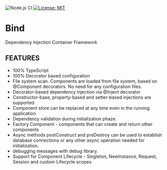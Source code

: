 ![Node.js CI](https://github.com/snytkine/bind/workflows/Node.js%20CI/badge.svg)
[![License: MIT](https://img.shields.io/badge/License-MIT-yellow.svg)](https://opensource.org/licenses/MIT)
# Bind
Dependency Injection Container Framework

## FEATURES
- 100% TypeScript
- 100% Decorator based configuration
- File system scan. Components are loaded from file system, based on @Component decorators.
No need for any configuration files.
- Decorator-based dependency injection via @Inject decorator
- Constructor-base, property-based and setter-based injections are supported
- Component store can be replaced at any time even in the running application
- Dependency validation during initialization phaze.
- Factory Component - components that can create and return other components
- Async methods postConstruct and preDestroy can be used to establish database connections or any 
other async operation needed for initialization.
- debugging messages with debug library.
- Support for Component Lifecycle - Singleton, NewInstance, Request, Session and custom Lifecycle scopes

